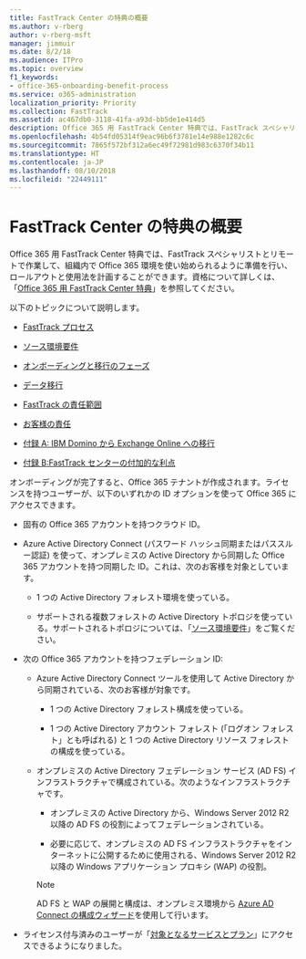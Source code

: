 ```yaml
---
title: FastTrack Center の特典の概要
ms.author: v-rberg
author: v-rberg-msft
manager: jimmuir
ms.date: 8/2/18
ms.audience: ITPro
ms.topic: overview
f1_keywords:
- office-365-onboarding-benefit-process
ms.service: o365-administration
localization_priority: Priority
ms.collection: FastTrack
ms.assetid: ac467db0-3118-41fa-a93d-bb5de1e414d5
description: Office 365 用 FastTrack Center 特典では、FastTrack スペシャリストとリモートで作業して、組織内で Office 365 環境を使い始められるように準備を行い、ロールアウトと使用法を計画することができます。資格について詳しくは、「Office 365 用 FastTrack Center 特典」を参照してください。
ms.openlocfilehash: 4b54fd05314f9eac96b6f3781e14e988e1282c6c
ms.sourcegitcommit: 7865f572bf312a6ec49f72981d983c6370f34b11
ms.translationtype: HT
ms.contentlocale: ja-JP
ms.lasthandoff: 08/10/2018
ms.locfileid: "22449111"
---
```

# <a name="fasttrack-center-benefit-overview"></a>FastTrack Center の特典の概要

Office 365 用 FastTrack Center 特典では、FastTrack スペシャリストとリモートで作業して、組織内で Office 365 環境を使い始められるように準備を行い、ロールアウトと使用法を計画することができます。資格について詳しくは、「[Office 365 用 FastTrack Center 特典](fasttrack-benefit-for-office-365.md)」を参照してください。
  
以下のトピックについて説明します。
  
- [FastTrack プロセス](fasttrack-process.md)
    
- [ソース環境要件](source-environment-expectations.md)
    
- [オンボーディングと移行のフェーズ](onboarding-and-migration.md)
    
- [データ移行](data-migration.md)
    
- [FastTrack の責任範囲](fasttrack-responsibilities.md)
    
- [お客様の責任](your-responsibilities.md)
    
- [付録 A: IBM Domino から Exchange Online への移行](from-ibm-domino-to-exchange-online.md)
    
- [付録 B:FastTrack センターの付加的な利点](fasttrack-additional-benefits.md)
    
オンボーディングが完了すると、Office 365 テナントが作成されます。ライセンスを持つユーザーが、以下のいずれかの ID オプションを使って Office 365 にアクセスできます。
  
- 固有の Office 365 アカウントを持つクラウド ID。
    
- Azure Active Directory Connect (パスワード ハッシュ同期またはパススルー認証) を使って、オンプレミスの Active Directory から同期した Office 365 アカウントを持つ同期した ID。これは、次のお客様を対象としています。
    
  - 1 つの Active Directory フォレスト環境を使っている。
    
  - サポートされる複数フォレストの Active Directory トポロジを使っている。サポートされるトポロジについては、「[ソース環境要件](source-environment-expectations.md)」をご覧ください。
    
- 次の Office 365 アカウントを持つフェデレーション ID:
    
  - Azure Active Directory Connect ツールを使用して Active Directory から同期されている、次のお客様が対象です。
    
      - 1 つの Active Directory フォレスト構成を使っている。
    
      - 1 つの Active Directory アカウント フォレスト (「ログオン フォレスト」とも呼ばれる) と 1 つの Active Directory リソース フォレストの構成を使っている。
    
  - オンプレミスの Active Directory フェデレーション サービス (AD FS) インフラストラクチャで構成されている。次のようなインフラストラクチャです。
    
      - オンプレミスの Active Directory から、Windows Server 2012 R2 以降の AD FS の役割によってフェデレーションされている。
    
      - 必要に応じて、オンプレミスの AD FS インフラストラクチャをインターネットに公開するために使用される、Windows Server 2012 R2 以降の Windows アプリケーション プロキシ (WAP) の役割。
    
    > [!NOTE]
    > AD FS と WAP の展開と構成は、オンプレミス環境から [Azure AD Connect の構成ウィザード](https://go.microsoft.com/fwlink/?linkid=844794)を使用して行います。 
  
- ライセンス付与済みのユーザーが「[対象となるサービスとプラン](eligible-services-and-plans.md)」にアクセスできるようになりました。
    

 
